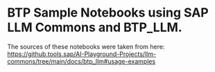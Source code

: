 # BTP Sample Notebooks using SAP LLM Commons and BTP_LLM.

The sources of these notebooks were taken from here: https://github.tools.sap/AI-Playground-Projects/llm-commons/tree/main/docs/btp_llm#usage-examples
